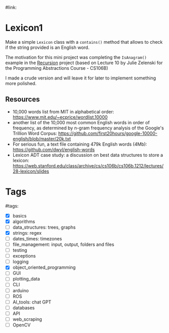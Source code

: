 #link: 



# Lexicon1

Make a simple `Lexicon` class with a `contains()` method that allows to check if the string provided is an English word. 

The motivation for this mini project was completing the `IsAnagram()` example in the [Recursion](https://github.com/mhered/cpp_100daysofcode/tree/main/code/Day023_18-04-23/Recursion) project (based on Lecture 10 by Julie Zelenski for the Programming Abstractions Course - CS106B) 

I made a crude version and will leave it for later to implement something more polished. 

## Resources

* 10,000 words list from MIT in alphabetical order: https://www.mit.edu/~ecprice/wordlist.10000
* another list of the 10,000 most common English words in order of frequency, as determined by n-gram frequency analysis of the Google's Trillion Word Corpus: https://github.com/first20hours/google-10000-english/blob/master/20k.txt
* For serious fun, a text file containing 479k English words (4Mb): https://github.com/dwyl/english-words
* Lexicon ADT case study: a discussion on best data structures to store a lexicon: https://web.stanford.edu/class/archive/cs/cs106b/cs106b.1212/lectures/28-lexicon/slides


# Tags

#tags: 
- [x] basics
- [x] algorithms
- [ ] data_structures: trees, graphs
- [x] strings: regex
- [ ] dates_times: timezones
- [ ] file_management: input, output, folders and files
- [ ] testing
- [ ] exceptions
- [ ] logging
- [x] object_oriented_programming
- [ ] GUI
- [ ] plotting_data
- [ ] CLI
- [ ] arduino
- [ ] ROS
- [ ] AI_tools: chat GPT
- [ ] databases
- [ ] API
- [ ] web_scraping
- [ ] OpenCV